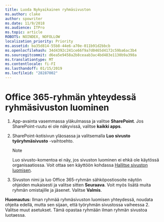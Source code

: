 ```yaml
---
title: Luoda Nykyaikainen ryhmäsivuston
ms.author: clake
author: spowriter
ms.date: 11/9/2018
ms.audience: ITPro
ms.topic: article
ROBOTS: NOINDEX, NOFOLLOW
localization_priority: Priority
ms.assetid: ba35d814-55b8-44e6-a70e-011b91d2bbcb
ms.openlocfilehash: 34d4392c241ce66f9a7d0465d4172c59ba6ac3b4
ms.sourcegitcommit: d6ea5e9458a2b8ceaab3ac4bd483e1130b9a398a
ms.translationtype: MT
ms.contentlocale: fi-FI
ms.lasthandoff: 01/15/2019
ms.locfileid: "28287002"
---
```

# <a name="create-an-office-365-group-connected-team-site"></a>Office 365-ryhmän yhteydessä ryhmäsivuston luominen

1. App-avainta vasemmassa yläkulmassa ja valitse **SharePoint**. Jos SharePoint-ruutu ei ole näkyvissä, valitse **kaikki apps**.
    
2. SharePoint-kotisivun yläosassa ja valitsemalla **Luo sivusto** **työryhmäsivusto** -vaihtoehto. 
    
    > [!NOTE]
    > Luo sivusto-komentoa ei näy, jos sivuston luominen ei ehkä ole käytössä organisaatiossa. Voit ottaa sen käyttöön kohdassa [Hallitse sivuston luomisen](https://go.microsoft.com/fwlink/?linkid=2009644). 
  
3. Sivuston nimi ja luo Office 365-ryhmän sähköpostiosoite näytön ohjeiden mukaisesti ja valitse sitten **Seuraava**. Voit myös lisätä muita ryhmän omistajille ja jäsenet. Valitse **Valmis**.
  
 **Huomautus:** Ilman ryhmää ryhmäsivuston luomisen yhteydessä, noudata ohjeita edellä, mutta sen sijaan, että työryhmän sivustossa vaiheessa 2. Valitse muut asetukset. Tämä opastaa ryhmään ilman ryhmän sivustoa luotaessa. 
    

